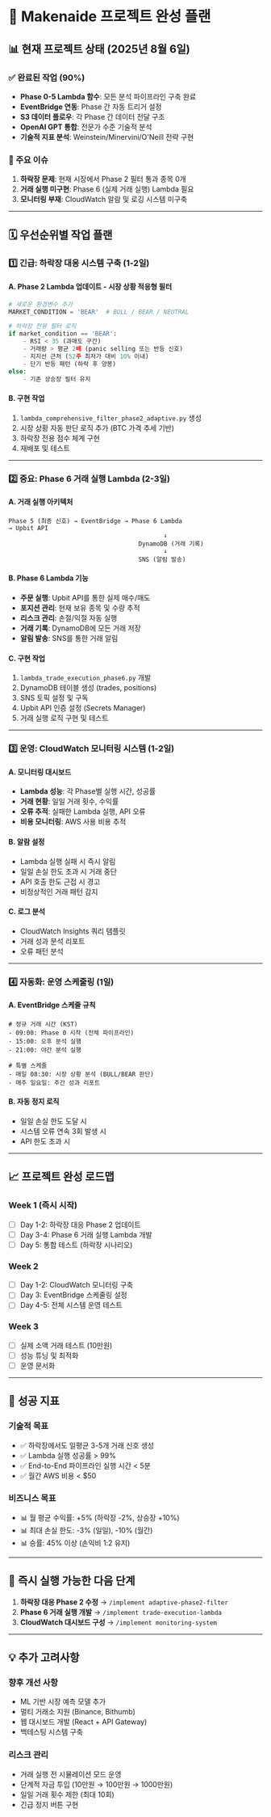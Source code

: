 # 🎯 Makenaide 프로젝트 완성 플랜

## 📊 현재 프로젝트 상태 (2025년 8월 6일)

### ✅ 완료된 작업 (90%)
- **Phase 0-5 Lambda 함수**: 모든 분석 파이프라인 구축 완료
- **EventBridge 연동**: Phase 간 자동 트리거 설정
- **S3 데이터 플로우**: 각 Phase 간 데이터 전달 구조
- **OpenAI GPT 통합**: 전문가 수준 기술적 분석
- **기술적 지표 분석**: Weinstein/Minervini/O'Neill 전략 구현

### 🚨 주요 이슈
1. **하락장 문제**: 현재 시장에서 Phase 2 필터 통과 종목 0개
2. **거래 실행 미구현**: Phase 6 (실제 거래 실행) Lambda 필요
3. **모니터링 부재**: CloudWatch 알람 및 로깅 시스템 미구축

---

## 🗓️ 우선순위별 작업 플랜

### 1️⃣ 긴급: 하락장 대응 시스템 구축 (1-2일)

#### A. Phase 2 Lambda 업데이트 - 시장 상황 적응형 필터
```python
# 새로운 환경변수 추가
MARKET_CONDITION = 'BEAR'  # BULL / BEAR / NEUTRAL

# 하락장 전용 필터 로직
if market_condition == 'BEAR':
    - RSI < 35 (과매도 구간)
    - 거래량 > 평균 2배 (panic selling 또는 반등 신호)
    - 지지선 근처 (52주 최저가 대비 10% 이내)
    - 단기 반등 패턴 (하락 후 양봉)
else:
    - 기존 상승장 필터 유지
```

#### B. 구현 작업
1. `lambda_comprehensive_filter_phase2_adaptive.py` 생성
2. 시장 상황 자동 판단 로직 추가 (BTC 가격 추세 기반)
3. 하락장 전용 점수 체계 구현
4. 재배포 및 테스트

---

### 2️⃣ 중요: Phase 6 거래 실행 Lambda (2-3일)

#### A. 거래 실행 아키텍처
```
Phase 5 (최종 신호) → EventBridge → Phase 6 Lambda 
→ Upbit API
                                           ↓
                                    DynamoDB (거래 기록)
                                           ↓
                                    SNS (알림 발송)
```

#### B. Phase 6 Lambda 기능
- **주문 실행**: Upbit API를 통한 실제 매수/매도
- **포지션 관리**: 현재 보유 종목 및 수량 추적
- **리스크 관리**: 손절/익절 자동 실행
- **거래 기록**: DynamoDB에 모든 거래 저장
- **알림 발송**: SNS를 통한 거래 알림

#### C. 구현 작업
1. `lambda_trade_execution_phase6.py` 개발
2. DynamoDB 테이블 생성 (trades, positions)
3. SNS 토픽 설정 및 구독
4. Upbit API 인증 설정 (Secrets Manager)
5. 거래 실행 로직 구현 및 테스트

---

### 3️⃣ 운영: CloudWatch 모니터링 시스템 (1-2일)

#### A. 모니터링 대시보드
- **Lambda 성능**: 각 Phase별 실행 시간, 성공률
- **거래 현황**: 일일 거래 횟수, 수익률
- **오류 추적**: 실패한 Lambda 실행, API 오류
- **비용 모니터링**: AWS 사용 비용 추적

#### B. 알람 설정
- Lambda 실행 실패 시 즉시 알림
- 일일 손실 한도 초과 시 거래 중단
- API 호출 한도 근접 시 경고
- 비정상적인 거래 패턴 감지

#### C. 로그 분석
- CloudWatch Insights 쿼리 템플릿
- 거래 성과 분석 리포트
- 오류 패턴 분석

---

### 4️⃣ 자동화: 운영 스케줄링 (1일)

#### A. EventBridge 스케줄 규칙
```
# 정규 거래 시간 (KST)
- 09:00: Phase 0 시작 (전체 파이프라인)
- 15:00: 오후 분석 실행
- 21:00: 야간 분석 실행

# 특별 스케줄
- 매일 08:30: 시장 상황 분석 (BULL/BEAR 판단)
- 매주 일요일: 주간 성과 리포트
```

#### B. 자동 정지 로직
- 일일 손실 한도 도달 시
- 시스템 오류 연속 3회 발생 시
- API 한도 초과 시

---

## 📈 프로젝트 완성 로드맵

### Week 1 (즉시 시작)
- [ ] Day 1-2: 하락장 대응 Phase 2 업데이트
- [ ] Day 3-4: Phase 6 거래 실행 Lambda 개발
- [ ] Day 5: 통합 테스트 (하락장 시나리오)

### Week 2
- [ ] Day 1-2: CloudWatch 모니터링 구축
- [ ] Day 3: EventBridge 스케줄링 설정
- [ ] Day 4-5: 전체 시스템 운영 테스트

### Week 3
- [ ] 실제 소액 거래 테스트 (10만원)
- [ ] 성능 튜닝 및 최적화
- [ ] 운영 문서화

---

## 🎯 성공 지표

### 기술적 목표
- ✅ 하락장에서도 일평균 3-5개 거래 신호 생성
- ✅ Lambda 실행 성공률 > 99%
- ✅ End-to-End 파이프라인 실행 시간 < 5분
- ✅ 월간 AWS 비용 < $50

### 비즈니스 목표
- 📊 월 평균 수익률: +5% (하락장 -2%, 상승장 +10%)
- 📊 최대 손실 한도: -3% (일일), -10% (월간)
- 📊 승률: 45% 이상 (손익비 1:2 유지)

---

## 🚀 즉시 실행 가능한 다음 단계

1. **하락장 대응 Phase 2 수정** → `/implement adaptive-phase2-filter`
2. **Phase 6 거래 실행 개발** → `/implement trade-execution-lambda`
3. **CloudWatch 대시보드 구성** → `/implement monitoring-system`

---

## 💡 추가 고려사항

### 향후 개선 사항
- ML 기반 시장 예측 모델 추가
- 멀티 거래소 지원 (Binance, Bithumb)
- 웹 대시보드 개발 (React + API Gateway)
- 백테스팅 시스템 구축

### 리스크 관리
- 거래 실행 전 시뮬레이션 모드 운영
- 단계적 자금 투입 (10만원 → 100만원 → 1000만원)
- 일일 거래 횟수 제한 (최대 10회)
- 긴급 정지 버튼 구현